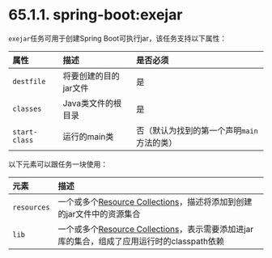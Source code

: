 # 65.1.1. spring-boot:exejar

`exejar`任务可用于创建Spring Boot可执行jar，该任务支持以下属性：

| 属性 | 描述 | 是否必须 |
| :--- | :--- | :--- |
| `destfile` | 将要创建的目的jar文件 | 是 |
| `classes` | Java类文件的根目录 | 是 |
| `start-class` | 运行的main类 | 否（默认为找到的第一个声明`main`方法的类） |

以下元素可以跟任务一块使用：

| 元素 | 描述 |
| :--- | :--- |
| `resources` | 一个或多个[Resource Collections](http://ant.apache.org/manual/Types/resources.html#collection)，描述将添加到创建的jar文件中的资源集合 |
| `lib` | 一个或多个[Resource Collections](http://ant.apache.org/manual/Types/resources.html#collection)，表示需要添加进jar库的集合，组成了应用运行时的classpath依赖 |

